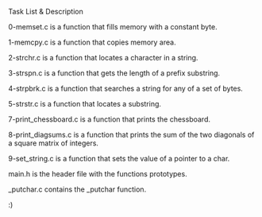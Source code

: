 Task List & Description

 0-memset.c is a function that fills memory with a constant byte.
 
 1-memcpy.c is a function that copies memory area.
 
 2-strchr.c is a function that locates a character in a string.
 
 3-strspn.c is a function that gets the length of a prefix substring.
 
 4-strpbrk.c is a function that searches a string for any of a set of bytes.
 
 5-strstr.c is a function that locates a substring.
 
 7-print_chessboard.c is a function that prints the chessboard.
 
 8-print_diagsums.c is a function that prints the sum of the two diagonals of a square matrix of integers.
 
 9-set_string.c is a function that sets the value of a pointer to a char.
 
 main.h is the header file with the functions prototypes.
 
 _putchar.c contains the _putchar function.

:)
